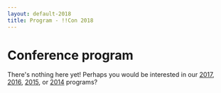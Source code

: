 ```yaml
---
layout: default-2018
title: Program - !!Con 2018
---
```

          
# Conference program

There's nothing here yet!  Perhaps you would be interested in our [2017](2017/program.html), [2016](2016/program.html), [2015](2015/program.html), or [2014](2014/program.html) programs?
